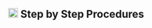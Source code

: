 ## <img src="https://github.githubassets.com/images/icons/emoji/unicode/25b6.png?v8" width="20"/> Step by Step Procedures
